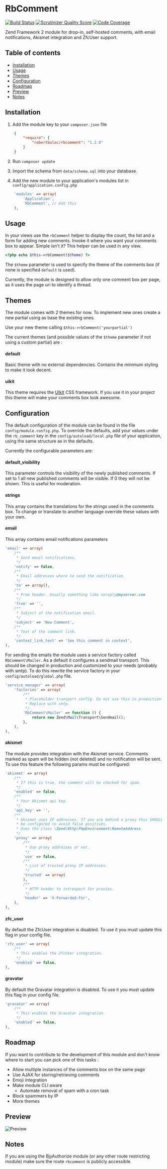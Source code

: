 # RbComment
[![Build Status](https://travis-ci.org/robertboloc/RbComment.png?branch=master)](https://travis-ci.org/robertboloc/RbComment)
[![Scrutinizer Quality Score](https://scrutinizer-ci.com/g/robertboloc/RbComment/badges/quality-score.png?s=2a9282e48eacd63e6cb9366ae5491f9409fcdaec)](https://scrutinizer-ci.com/g/robertboloc/RbComment/)
[![Code Coverage](https://scrutinizer-ci.com/g/robertboloc/RbComment/badges/coverage.png?s=7d6925b4d8cb2add259cbba7e05838323bcece3c)](https://scrutinizer-ci.com/g/robertboloc/RbComment/)

Zend Framework 2 module for drop-in, self-hosted comments, with email notifications,
Akismet integration and ZfcUser support.

## Table of contents
- [Installation](#installation)
- [Usage](#usage)
- [Themes](#themes)
- [Configuration](#configuration)
- [Roadmap](#roadmap)
- [Preview](#preview)
- [Notes](#notes)

## Installation

1. Add the module key to your `composer.json` file
```json
    {
        "require": {
            "robertboloc/rbcomment": "1.2.0"
        }
    }
```

2. Run `composer update`

3. Import the schema from `data/schema.sql` into your database.

4. Add the new module to your application's modules list in `config/application.config.php`
```php
    'modules' => array(
        'Application',
        'RbComment', // Add this
    ),
```

## Usage

In your views use the `rbComment` helper to display the count, the list and a form for adding new comments. Invoke it
where you want your comments box to appear. Simple isn't it? This helper can be used in any view.

```php
<?php echo $this->rbComment($theme) ?>
```
The `$theme` parameter is used to specify the theme of the comments box (if none is specified `default` is used).

Currently, the module is designed to allow only one comment box per page, as it uses
the page uri to identify a thread.


## Themes

The module comes with 2 themes for now. To implement new ones create a new partial using
as base the existing ones.

Use your new theme calling `$this->rbComment('yourpartial')`

The current themes (and possible values of the `$theme` parameter if not using a custom partial) are :

#### default
Basic theme with no external dependencies. Contains the minimum styling to make it look decent.

#### uikit
This theme requires the [UIkit](http://www.getuikit.com/) CSS framework. If you use it in your project this theme
will make your comments box look awesome.


## Configuration

The default configuration of the module can be found in the file `config/module.config.php`.
To override the defaults, add your values under the `rb_comment` key in the `config/autoload/local.php` file
of your application, using the same structure as in the defaults.

Currently the configurable parameters are:

#### default_visibility
This parameter controls the visibility of the newly published comments. If set to 1 all new published comments will be
visible. If 0 they will not be shown. This is useful for moderation.

#### strings
This array contains the translations for the strings used in the comments box. To change or translate to another language
override these values with your own.

#### email
This array contains email notifications parameters
```php
'email' => array(
    /**
     * Send email notifications.
     */
    'notify' => false,
    /**
     * Email addresses where to send the notification.
     */
    'to' => array(),
    /**
     * From header. Usually something like noreply@myserver.com
     */
    'from' => '',
    /**
     * Subject of the notification email.
     */
    'subject' => 'New Comment',
    /**
     * Text of the comment link.
     */
    'context_link_text' => 'See this comment in context',
),
```
For sending the emails the module uses a service factory called `RbComment\Mailer`. As a default it configures a sendmail transport. This should be changed in production and customized to your needs (probably with smtp). To do this rewrite the service factory in your `config/autoload/global.php` file.
```php
'service_manager' => array(
    'factories' => array(
        /**
         * Placeholder transport config. Do not use this in production.
         * Replace with smtp.
         */
        'RbComment\Mailer' => function () {
            return new Zend\Mail\Transport\Sendmail();
        },
    ),
),
```
#### akismet

The module provides integration with the Akismet service. Comments marked as
spam will be hidden (not deleted) and no notification will be sent. To use this
feature  the following params must be configured:

```php
'akismet' => array(
    /**
     * If this is true, the comment will be checked for spam.
     */
    'enabled' => false,
    /**
     * Your Akismet api key.
     */
    'api_key' => '',
    /**
     * Akismet uses IP addresses. If you are behind a proxy this SHOULD
     * be configured to avoid false positives.
     * Uses the class \Zend\Http\PhpEnvironment\RemoteAddress
     */
    'proxy' => array(
        /**
         * Use proxy addresses or not.
         */
        'use' => false,
        /**
         * List of trusted proxy IP addresses.
         */
        'trusted' => array(
        ),
        /**
         * HTTP header to introspect for proxies.
         */
        'header' => 'X-Forwarded-For',
    ),
),
```
#### zfc_user

By default the ZfcUser integration is disabled. To use it you must update this flag in your config file.

```php
'zfc_user' => array(
    /**
     * This enables the ZfcUser integration.
     */
    'enabled' => false,
),
```

#### gravatar

By default the Gravatar integration is disabled. To use it you must update this flag in your config file.

```php
'gravatar' => array(
    /**
     * This enables the Gravatar integration.
     */
    'enabled' => false,
),
```

## Roadmap

If you want to contribute to the development of this module and don't know where to start you can
pick one of this tasks :

* Allow multiple instances of the comments box on the same page
* Use AJAX for storing/retrieving comments
* Emoji integration
* Make module CLI aware
  * Automate removal of spam with a cron task
* Block spammers by IP
* More themes

## Preview

![Preview](demo/preview.png)

## Notes

If you are using the BjyAuthorize module (or any other route restricting module)
make sure the route `rbcomment` is publicly accessible.